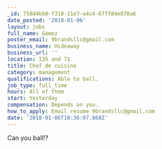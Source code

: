 ```yaml
---
_id: 758d4bb0-f310-11e7-a4c4-67ff04e870a6
date_posted: '2018-01-06'
layout: jobs
full_name: Gómez
poster_email: 9brandsllc@gmail.com
business_name: Hideaway
business_url: ''
location: I35 and 71
title: Chef de cuisine
category: management
qualifications: Able to ball.
job_type: full_time
hours: All of them
start: Yesterday
compensation: Depends on you.
how_to_apply: Email resume 9brandsllc@gmail.com
date: '2018-01-06T18:36:07.868Z'
---
```

Can you ball!?
